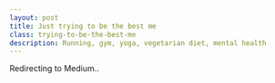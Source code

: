 ```yaml
---
layout: post
title: Just trying to be the best me
class: trying-to-be-the-best-me
description: Running, gym, yoga, vegetarian diet, mental health
---
```


Redirecting to Medium..

<script>
  window.location.href = "https://medium.com/@notbrent/just-trying-to-be-the-best-me-8146e8a96844"
</script>

